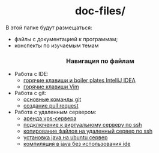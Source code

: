<div id="header" align="center">
    <h1>doc-files/</h1>
</div>

В этой папке будут размещаться:

* файлы с документацией к программам;
* конспекты по изучаемым темам

<div id="header" align="center">
    <h3>Навигация по файлам</h3>
</div>

* Работа с IDE:
    * [горячие клавиши и boiler plates IntelliJ IDEA](problem-1/intellij-idea-hot-keys-and-boilerplates.md)
    * [горячие клавиши Vim](problem-3/vim-hot-keys.md)
* Работа с git:
    * [основные команды git](problem-1/git-commands.md)
    * [создание pull request](problem-1/pull-request-example.md)
* Работа с удаленным сервером:
    * [аренда vps-сервера](problem-2/vps-rental.md)
    * [подключение к виртуальному серверу по ssh](problem-2/connecting-to-vps-by-ssh.md)
    * [копирование файлов на удаленный сервер по ssh](problem-2/copying-files-over-ssh.md)
    * [установка java на ubuntu сервер](problem-2/java-installation.md)
    * [компиляция в java без использования ide](problem-2/compilation-in-java.md)
